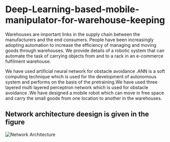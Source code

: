 # Deep-Learning-based-mobile-manipulator-for-warehouse-keeping
Warehouses are important links in the supply chain between the manufacturers and the end consumers. People have been increasingly adopting automation to increase the efficiency of managing and moving goods through warehouses. We provide details of a robotic system that can automate the task of carrying objects from and to a rack in an e-commerce fulfilment warehouse.

We have used artificial neural network for obstacle avoidance .ANN is a soft computing technique which is used for the development of autonomous system and performs on the basis of the pretraining.We have used three layered multi layered perceptron  network which is used for obstacle avoidance .We have  designed a mobile robot  which can move in free space and carry the small goods from one location to another in the warehouses.


## Network architecture deesign is given in the figure
![Network Architecture](https://user-images.githubusercontent.com/48888506/55687857-60c17f80-598f-11e9-840b-027d63e703c9.png)




